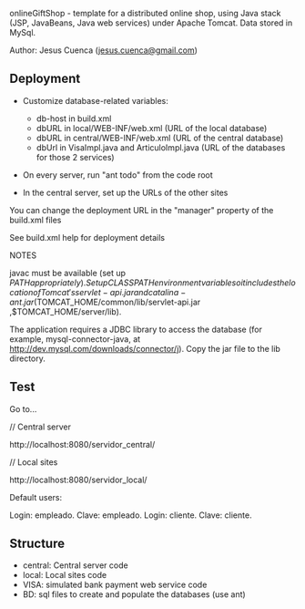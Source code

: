 onlineGiftShop - template for a distributed online shop, using Java stack (JSP,  JavaBeans, Java web services) under Apache Tomcat. Data stored in MySql.

Author: Jesus Cuenca (jesus.cuenca@gmail.com)

Deployment
---------

- Customize database-related variables:
  - db-host in build.xml
  - dbURL in local/WEB-INF/web.xml (URL of the local database)
  - dbURL in central/WEB-INF/web.xml (URL of the central database)
  - dbUrl in VisaImpl.java and ArticuloImpl.java (URL of the databases for those 2 services)

- On every server, run "ant todo" from the code root
- In the central server, set up the URLs of the other sites

You can change the deployment URL in the "manager" property of the build.xml files

See build.xml help for deployment details

NOTES

javac must be available (set up $PATH appropriately). Setup CLASSPATH environment variable so it includes the location of Tomcat's servlet-api.jar and catalina-ant.jar ($TOMCAT_HOME/common/lib/servlet-api.jar ,$TOMCAT_HOME/server/lib).

The application requires a JDBC library to access the database (for example, mysql-connector-java, at http://dev.mysql.com/downloads/connector/j). Copy the jar file to the lib directory.

Test
----

Go to...
	
// Central server

http://localhost:8080/servidor_central/

// Local sites

http://localhost:8080/servidor_local/

Default users:

Login: empleado. Clave: empleado.
Login: cliente. Clave: cliente.	

Structure
---------

- central: Central server code
- local: Local sites code
- VISA: simulated bank payment web service code
- BD: sql files to create and populate the databases (use ant)